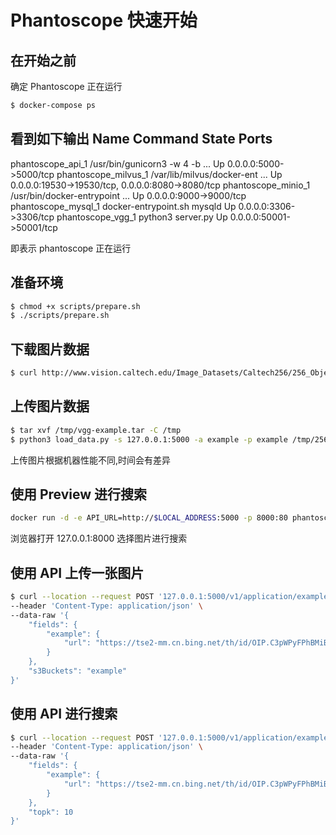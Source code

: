# Phantoscope 快速开始
## 在开始之前
确定 Phantoscope 正在运行

```bash 
$ docker-compose ps
```

看到如下输出
        Name                      Command               State                        Ports
----------------------------------------------------------------------------------------------------------------
phantoscope_api_1      /usr/bin/gunicorn3 -w 4 -b ...   Up      0.0.0.0:5000->5000/tcp
phantoscope_milvus_1   /var/lib/milvus/docker-ent ...   Up      0.0.0.0:19530->19530/tcp, 0.0.0.0:8080->8080/tcp
phantoscope_minio_1    /usr/bin/docker-entrypoint ...   Up      0.0.0.0:9000->9000/tcp
phantoscope_mysql_1    docker-entrypoint.sh mysqld      Up      0.0.0.0:3306->3306/tcp
phantoscope_vgg_1      python3 server.py                Up      0.0.0.0:50001->50001/tcp

即表示 phantoscope 正在运行

## 准备环境
```bash
$ chmod +x scripts/prepare.sh
$ ./scripts/prepare.sh
```

## 下载图片数据
```bash
$ curl http://www.vision.caltech.edu/Image_Datasets/Caltech256/256_ObjectCategories.tar -o /tmp/vgg-example.tar
```

## 上传图片数据
```bash
$ tar xvf /tmp/vgg-example.tar -C /tmp
$ python3 load_data.py -s 127.0.0.1:5000 -a example -p example /tmp/256_ObjectCategories
```
上传图片根据机器性能不同,时间会有差异
## 使用 Preview 进行搜索
```bash
docker run -d -e API_URL=http://$LOCAL_ADDRESS:5000 -p 8000:80 phantoscope/preview:latest
```
浏览器打开 127.0.0.1:8000 选择图片进行搜索


## 使用 API 上传一张图片
``` bash
$ curl --location --request POST '127.0.0.1:5000/v1/application/example/upload' \
--header 'Content-Type: application/json' \
--data-raw '{
    "fields": {
        "example": {
            "url": "https://tse2-mm.cn.bing.net/th/id/OIP.C3pWPyFPhBMiBeWoncc24QHaCq?w=300&h=108&c=7&o=5&dpr=2&pid=1.7"
        }
    },
    "s3Buckets": "example"
}'

```

## 使用 API 进行搜索
```bash
$ curl --location --request POST '127.0.0.1:5000/v1/application/example/search' \
--header 'Content-Type: application/json' \
--data-raw '{
    "fields": {
        "example": {
            "url": "https://tse2-mm.cn.bing.net/th/id/OIP.C3pWPyFPhBMiBeWoncc24QHaCq?w=300&h=108&c=7&o=5&dpr=2&pid=1.7"
        }
    },
    "topk": 10
}'
```
